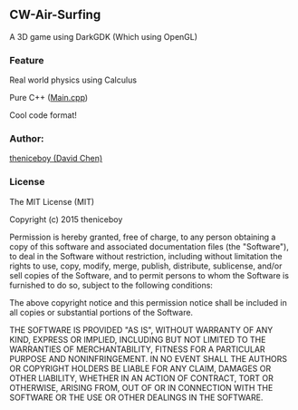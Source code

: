 ## CW-Air-Surfing

A 3D game using DarkGDK (Which using OpenGL)

### Feature

Real world physics using Calculus

Pure C++ ([Main.cpp](https://github.com/theniceboy/CW-Air-Surfing/blob/master/CW%20Air%20Surfing%201/Main.cpp))

Cool code format!

### Author:
[theniceboy (David Chen)](http://cwsoft.cc)

### License

The MIT License (MIT)

Copyright (c) 2015 theniceboy

Permission is hereby granted, free of charge, to any person obtaining a copy
of this software and associated documentation files (the "Software"), to deal
in the Software without restriction, including without limitation the rights
to use, copy, modify, merge, publish, distribute, sublicense, and/or sell
copies of the Software, and to permit persons to whom the Software is
furnished to do so, subject to the following conditions:

The above copyright notice and this permission notice shall be included in all
copies or substantial portions of the Software.

THE SOFTWARE IS PROVIDED "AS IS", WITHOUT WARRANTY OF ANY KIND, EXPRESS OR
IMPLIED, INCLUDING BUT NOT LIMITED TO THE WARRANTIES OF MERCHANTABILITY,
FITNESS FOR A PARTICULAR PURPOSE AND NONINFRINGEMENT. IN NO EVENT SHALL THE
AUTHORS OR COPYRIGHT HOLDERS BE LIABLE FOR ANY CLAIM, DAMAGES OR OTHER
LIABILITY, WHETHER IN AN ACTION OF CONTRACT, TORT OR OTHERWISE, ARISING FROM,
OUT OF OR IN CONNECTION WITH THE SOFTWARE OR THE USE OR OTHER DEALINGS IN THE
SOFTWARE.
